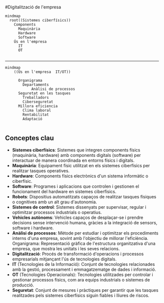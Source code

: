 #Digitalització de l'empresa

``` mermaid
mindmap
  root((Sistemes ciberfísics))
    Components
      Maquinària
      Hardware
      Software
    Ús en l'empresa
      IT
      OT
        
```

---

``` mermaid
mindmap
    ((Ús en l'empresa  IT/OT))
      
      Organigrama
        Departaments
            Anàlisi de processos
      Seguretat en les tasques
        Treballadors
        Ciberseguretat
      Millora eficiencia
        Clima laboral
        Rentabilitat
        Adaptació
      

```

## Conceptes clau

- **Sistemes ciberfísics**: Sistemes que integren components físics (maquinària, hardware) amb components digitals (software) per interactuar de manera coordinada en entorns físics i digitals.
- **Maquinària**: Equipament físic utilitzat en els sistemes ciberfísics per realitzar tasques operatives.
- **Hardware**: Components físics electrònics d'un sistema informàtic o ciberfísic.
- **Software**: Programes i aplicacions que controlen i gestionen el funcionament del hardware en sistemes ciberfísics.
- **Robots**: Dispositius automatitzats capaços de realitzar tasques físiques o cognitives amb un alt grau d'autonomia.
- **Sistemes de control**: Sistemes dissenyats per supervisar, regular i optimitzar processos industrials o operatius.
- **Vehicles autònoms**: Vehicles capaços de desplaçar-se i prendre decisions sense intervenció humana, gràcies a la integració de sensors, software i hardware.
- **Anàlisi de processos**: Mètode per estudiar i optimitzar els procediments interns d'una empresa, sovint amb l'objectiu de millorar l'eficiència.
Organigrama: Representació gràfica de l'estructura organitzativa d'una empresa, que mostra les unitats i les seves relacions.
- **Digitalització**: Procés de transformació d'operacions i processos empresarials mitjançant l'ús de tecnologies digitals.
- **IT** (Tecnologies de la Informació): Conjunt de tecnologies relacionades amb la gestió, processament i emmagatzematge de dades i informació.
- **OT** (Tecnologies Operacionals): Tecnologies utilitzades per controlar i gestionar processos físics, com ara equips industrials o sistemes de producció.
- **Seguretat**: Conjunt de mesures i pràctiques per garantir que les tasques realitzades pels sistemes ciberfísics siguin fiables i lliures de riscos.
